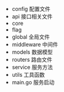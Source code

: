 * config 配置文件
* api 接口相关文件
* core
* flag
* global 全局文件
* middleware 中间件
* models 数据模型
* routers 路由文件
* service 服务方法
* utils 工具函数
* main.go 服务启动